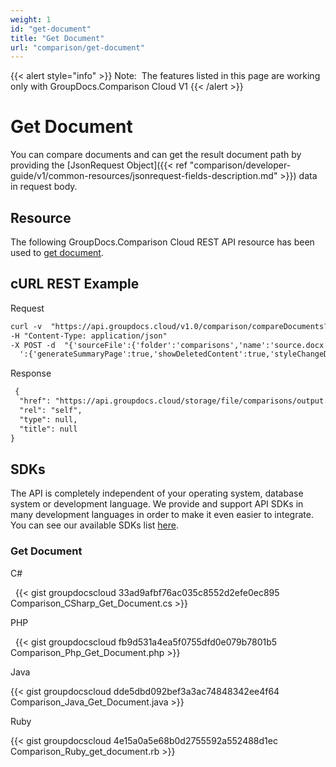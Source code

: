 ```yaml
---
weight: 1
id: "get-document"
title: "Get Document"
url: "comparison/get-document"
---
```


{{< alert style="info" >}}
Note:  The features listed in this page are working only with GroupDocs.Comparison Cloud V1
{{< /alert >}}










# Get Document #

You can compare documents and can get the result document path by providing the [JsonRequest Object]({{< ref "comparison/developer-guide/v1/common-resources/jsonrequest-fields-description.md" >}}) data in request body.

## Resource ##

The following GroupDocs.Comparison Cloud REST API resource has been used to [get document](https://apireference.groupdocs.cloud/comparison/#!/Comparison/Comparison).

## cURL REST Example ##





 Request

```html 
curl -v  "https://api.groupdocs.cloud/v1.0/comparison/compareDocuments?outPath#comparisons%2Fcomparedoutput.docx&#x26;appsid#XXXX&#x26;signature#XXX-XX"  
-H "Content-Type: application/json" 
-X POST -d  "{'sourceFile':{'folder':'comparisons','name':'source.docx','password':''},'targetFiles':[{'folder':'comparisons','name':'target.docx','password':''}],'settings
  ':{'generateSummaryPage':true,'showDeletedContent':true,'styleChangeDetection':true,'insertedItemsStyle':{'color':'Blue','beginSeparatorString':'','endSeparatorString':'','bold':false,'italic':false,'strikeThrough':false},'deletedItemsStyle':{'color':'Red','beginSeparatorString':'','endSeparatorString':'','bold':false,'italic':false,'strikeThrough':false},'styleChangedItemsStyle':{'color':'Green','beginSeparatorString':'','endSeparatorString':'','bold':false,'italic':false,'strikeThrough':false},'wordsSeparatorChars':[],'detailLevel':'Low','useFramesForDelInsElements':false,'calculateComponentCoordinates':false,'markDeletedInsertedContentDeep':false},'changes':[{'id':0,'action':'Reject'},{'id':1,'action':'Reject'}]}"
 ```




 Response

```html 
 {
  "href": "https://api.groupdocs.cloud/storage/file/comparisons/output.docx",
  "rel": "self",
  "type": null,
  "title": null
}
 ```






## SDKs ##

The API is completely independent of your operating system, database system or development language. We provide and support API SDKs in many development languages in order to make it even easier to integrate. You can see our available SDKs list [here](https://github.com/groupdocs-comparison-cloud).

### Get Document ###





 C#



  
{{< gist groupdocscloud 33ad9afbf76ac035c8552d2efe0ec895 Comparison_CSharp_Get_Document.cs >}}







 PHP



  
{{< gist groupdocscloud fb9d531a4ea5f0755dfd0e079b7801b5 Comparison_Php_Get_Document.php >}}







 Java




{{< gist groupdocscloud dde5dbd092bef3a3ac74848342ee4f64 Comparison_Java_Get_Document.java >}}







 Ruby




{{< gist groupdocscloud 4e15a0a5e68b0d2755592a552488d1ec Comparison_Ruby_get_document.rb >}}






